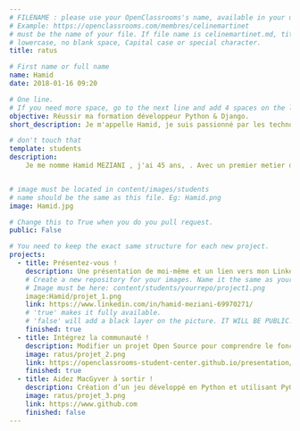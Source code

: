 ```yaml
---
# FILENAME : please use your OpenClassrooms's name, available in your url.
# Example: https://openclassrooms.com/membres/celinemartinet
# must be the name of your file. If file name is celinemartinet.md, title is celinemartinet.
# lowercase, no blank space, Capital case or special character.
title: ratus

# First name or full name
name: Hamid
date: 2018-01-16 09:20

# One line.
# If you need more space, go to the next line and add 4 spaces on the left, as in 'description'.
objective: Réussir ma formation développeur Python & Django.
short_description: Je m'appelle Hamid, je suis passionné par les technologies web  ,j'aime voyager découvrir d'autre cultures  .

# don't touch that
template: students
description:
    Je me nomme Hamid MEZIANI , j'ai 45 ans, . Avec un premier metier dans la grande distribution pendant 10 ans ,j'ai voulu le changement dans ma vie professionnel et me formé au metier de développeur ,pour cela j'ai utilisé pendant 6 ans Webdev EDI de pcsoft ,mais aujourd'hui j'aspire a devenir développeur en python pour réalisé mes propre projets logiciels en intelligence artificielle dans l'avenir .


# image must be located in content/images/students
# name should be the same as this file. Eg: Hamid.png
image: Hamid.jpg

# Change this to True when you do you pull request.
public: False

# You need to keep the exact same structure for each new project.
projects:
  - title: Présentez-vous !
    description: Une présentation de moi-même et un lien vers mon LinkedIn.
    # Create a new repository for your images. Name it the same as your nickname and profile picture.
    # Image must be here: content/students/yourrepo/project1.png
    image:Hamid/projet_1.png
    link: https://www.linkedin.com/in/hamid-meziani-69970271/
    # 'true' makes it fully available.
    # 'false' will add a black layer on the picture. IT WILL BE PUBLIC!
    finished: true
  - title: Intégrez la communauté !
    description: Modifier un projet Open Source pour comprendre le fonctionnement de Git, de Github et des pull requests. 
    image: ratus/projet_2.png
    link: https://openclassrooms-student-center.github.io/presentation/students/ratus.html
    finished: true
  - title: Aidez MacGyver à sortir !
    description: Création d’un jeu développé en Python et utilisant PyGame.
    image: ratus/projet_3.png
    link: https://www.github.com
    finished: false
---
```

